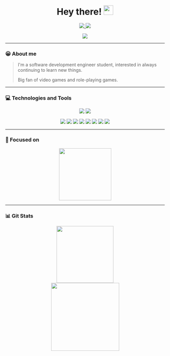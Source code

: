 <div align="center">
<h1>Hey there! <img src="https://raw.githubusercontent.com/MartinHeinz/MartinHeinz/master/wave.gif" width="30px"></h1>

<a href="https://www.linkedin.com/in/albertogarrido94/">
<img src=https://img.shields.io/badge/LinkedIn-0077B5?style=for-the-badge&logo=linkedin&logoColor=white> </a>
<a href="https://www.google.com">
<img src=https://img.shields.io/badge/Twitter-1DA1F2?style=for-the-badge&logo=twitter&logoColor=white> </a>

![](https://komarev.com/ghpvc/?username=AlbertRG&style=flat-square)
</div>

------------

<h3>😀 About me</h3>

>I'm a software development engineer student, interested in always continuing to learn new things.
> 
>Big fan of video games and role-playing games.

------------

<h3>💻 Technologies and Tools</h3>

<div align="center">
  
![](https://img.shields.io/badge/Windows-0078D6?style=for-the-badge&logo=windows&logoColor=white) ![](https://img.shields.io/badge/Linux-FCC624?style=for-the-badge&logo=linux&logoColor=black)

![](https://img.shields.io/badge/C-00599C?style=for-the-badge&logo=c&logoColor=white) ![](https://img.shields.io/badge/C%2B%2B-00599C?style=for-the-badge&logo=c%2B%2B&logoColor=white) ![](https://img.shields.io/badge/C%23-239120?style=for-the-badge&logo=c-sharp&logoColor=white) ![](https://img.shields.io/badge/Java-ED8B00?style=for-the-badge&logo=java&logoColor=white) ![](https://img.shields.io/badge/Kotlin-B125EA?style=for-the-badge&logo=kotlin&logoColor=white) ![](https://img.shields.io/badge/Python-FFD43B?style=for-the-badge&logo=python&logoColor=blue) ![](https://img.shields.io/badge/JavaScript-F7DF1E?style=for-the-badge&logo=javascript&logoColor=black) ![](https://img.shields.io/badge/PHP-777BB4?style=for-the-badge&logo=php&logoColor=white) 
</div>

------------

<div>
<h3> 🎯 Focused on</h3>
<p align="center"> <a href="https://github.com/AlbertRG/hyperblog">
  <img align="middle" height="165em" src="https://github-readme-stats.vercel.app/api/pin/?username=AlbertRG&repo=hyperblog&theme=onedark&hide_border=true" />
</a> </p>
</div>

------------

<h3>📊 Git Stats</h3>

<div align="center">
<img height="180em" src="https://github-readme-stats.vercel.app/api/top-langs/?username=AlbertRG&layout=compact&theme=onedark&hide_border=true" />
</div>
<div align="center">
<img height="215em" src="https://github-readme-stats.vercel.app/api?username=AlbertRG&show_icons=true&hide_border=true&&count_private=true&include_all_commits=true&theme=onedark" />
</div>
